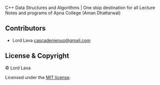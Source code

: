 C++ Data Structures and Algorithms | One stop destination for all Lecture Notes and programs of Apna College (Aman Dhattarwal)

## Contributors

- Lord Lava <cascadenienuo@gmail.com>

## License & Copyright

© Lord Lava

Licensed under the [MIT license](LICENSE). 

